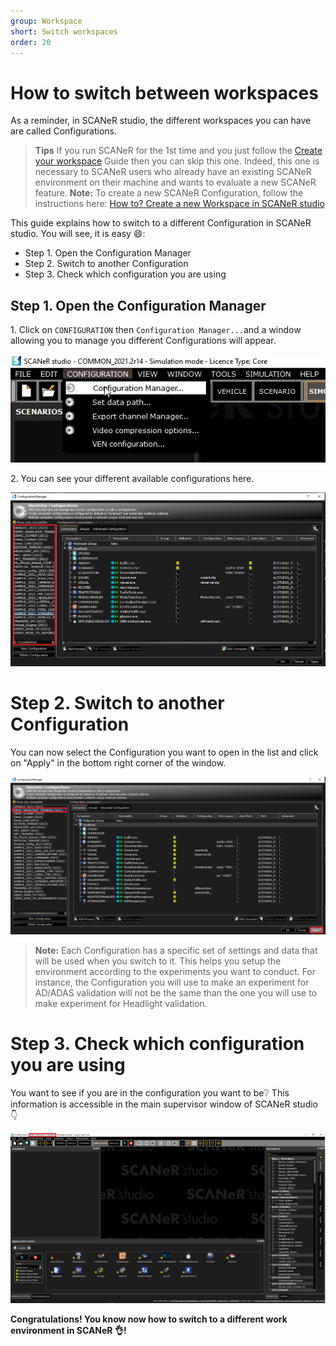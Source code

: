 ```yaml
---
group: Workspace
short: Switch workspaces
order: 20
---
```


# How to switch between workspaces

As a reminder, in SCANeR studio, the different workspaces you can have are called Configurations.

> **Tips** If you run SCANeR for the 1st time and you just follow the [Create your workspace](https://avsguillaume.github.io/Samples-Pack/Pages/HT_Create_custom_work_environment/HT_Create_A_New_Workspace.html) Guide then you can skip this one. Indeed, this one is necessary to SCANeR users who already have an existing SCANeR environment on their machine and wants to evaluate a new SCANeR feature.
> **Note:** To create a new SCANeR Configuration, follow the instructions here: [How to? Create a new Workspace in SCANeR studio](../HT_Create_custom_work_environment/HT_Create_A_New_Workspace.md)

This guide explains how to switch to a different Configuration in SCANeR studio. You will see, it is easy :smile::
* Step 1. Open the Configuration Manager
* Step 2. Switch to another Configuration
* Step 3. Check which configuration you are using

## Step 1. Open the Configuration Manager

​1. Click on `CONFIGURATION` then `Configuration Manager...`and a window allowing you to manage you different Configurations will appear.

![](./assets/configurationManagerAccess.png)

​2. You can see your different available configurations here.

![](./assets/configurationAvailable.png)

# Step 2. Switch to another Configuration

​You can now select the Configuration you want to open in the list and click on "Apply" in the bottom right corner of the window.

![Configuration Manager](./assets/configurationManagerApply_good.png)
> **Note:** Each Configuration has a specific set of settings and data that will be used when you switch to it. This helps you setup the environment according to the experiments you want to conduct. For instance, the Configuration you will use to make an experiment for AD/ADAS validation will not be the same than the one you will use to make experiment for Headlight validation.


# Step 3. Check which configuration you are using

You want to see if you are in the configuration you want to be:grey_question:
This information is accessible in the main supervisor window of SCANeR studio :point_down:

![](./assets/configuration_YouAre.png)

**Congratulations! You know now how to switch to a different work environment in SCANeR :ok_hand:!**
